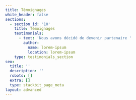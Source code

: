 ```yaml
---
title: Témoignages
white_header: false
sections:
  - section_id: '10'
    title: Témoignages
    testimonials:
      - text: 'Nous avons décidé de devenir partenaire '
        author:
          name: lorem-ipsum
          location: lorem-ipsum
    type: testimonials_section
seo:
  title: ''
  description: ''
  robots: []
  extra: []
  type: stackbit_page_meta
layout: advanced
---
```

